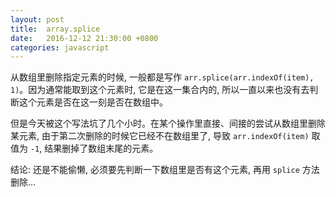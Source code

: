 ```yaml
---
layout: post
title:  array.splice
date:   2016-12-12 21:30:00 +0800
categories: javascript
---
```


从数组里删除指定元素的时候, 一般都是写作 `arr.splice(arr.indexOf(item), 1)`。因为通常能取到这个元素时, 它是在这一集合内的, 所以一直以来也没有去判断这个元素是否在这一刻是否在数组中。

但是今天被这个写法坑了几个小时。在某个操作里直接、间接的尝试从数组里删除某元素, 由于第二次删除的时候它已经不在数组里了, 导致 `arr.indexOf(item)` 取值为 `-1`, 结果删掉了数组末尾的元素。

结论: 还是不能偷懒, 必须要先判断一下数组里是否有这个元素, 再用 `splice` 方法删除...
